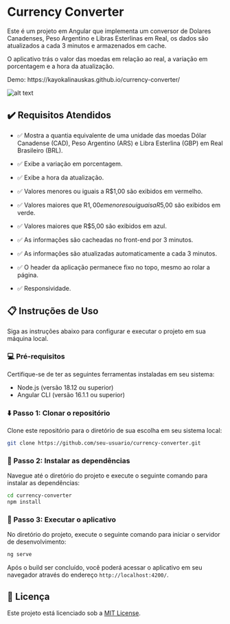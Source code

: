 # Currency Converter

<p>Este é um projeto em Angular que implementa um conversor de Dolares Canadenses, Peso Argentino e Libras Esterlinas em Real, os dados são atualizados a cada 3 minutos e armazenados em cache.</p>
<p>O aplicativo trás o valor das moedas em relação ao real, a variação em porcentagem e a hora da atualização.</p>

<p>Demo: https://kayokalinauskas.github.io/currency-converter/</p>

![alt text](https://i.imgur.com/ApMkMDJ.png)

## :heavy_check_mark: Requisitos Atendidos

- :white_check_mark: Mostra a quantia equivalente de uma unidade das moedas Dólar Canadense (CAD), Peso Argentino (ARS) e Libra Esterlina (GBP) em Real Brasileiro (BRL).

- :white_check_mark: Exibe a variação em porcentagem.

- :white_check_mark: Exibe a hora da atualização.

- :white_check_mark: Valores menores ou iguais a R$1,00 são exibidos em vermelho.
  
- :white_check_mark: Valores maiores que R$1,00 e menores ou iguais a R$5,00 são exibidos em verde.

- :white_check_mark: Valores maiores que R$5,00 são exibidos em azul.

- :white_check_mark: As informações são cacheadas no front-end por 3 minutos.

- :white_check_mark: As informações são atualizadas automaticamente a cada 3 minutos.

- :white_check_mark: O header da aplicação permanece fixo no topo, mesmo ao rolar a página.

- :white_check_mark: Responsividade.

## :clipboard: Instruções de Uso

Siga as instruções abaixo para configurar e executar o projeto em sua máquina local.

### :computer: Pré-requisitos

Certifique-se de ter as seguintes ferramentas instaladas em seu sistema:

- Node.js (versão 18.12 ou superior)
- Angular CLI (versão 16.1.1 ou superior)

### :arrow_down: Passo 1: Clonar o repositório

Clone este repositório para o diretório de sua escolha em seu sistema local:

```bash
git clone https://github.com/seu-usuario/currency-converter.git
```

### :wrench: Passo 2: Instalar as dependências

Navegue até o diretório do projeto e execute o seguinte comando para instalar as dependências:

```bash
cd currency-converter
npm install
```

### :rocket: Passo 3: Executar o aplicativo

No diretório do projeto, execute o seguinte comando para iniciar o servidor de desenvolvimento:

```bash
ng serve
```

Após o build ser concluído, você poderá acessar o aplicativo em seu navegador através do endereço `http://localhost:4200/`.

## :page_with_curl: Licença

Este projeto está licenciado sob a [MIT License](LICENSE).
